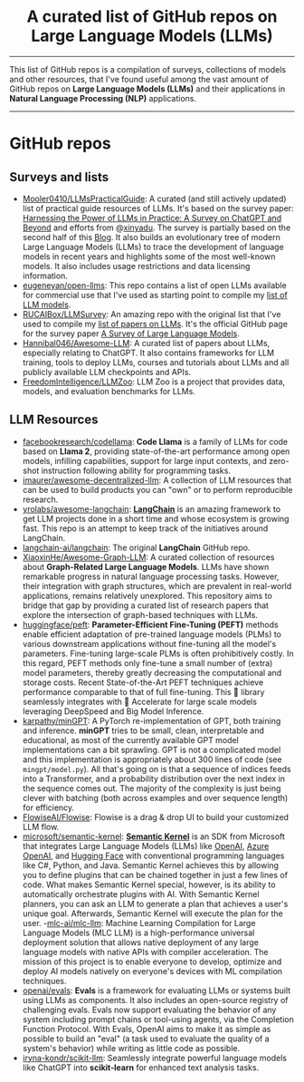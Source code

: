<h1 align="center">A curated list of GitHub repos on Large Language Models (LLMs)</h1>

---

This list of GitHub repos is a compilation of surveys, collections of models and other resources, that I've found useful among the vast amount of GitHub repos on __Large Language Models (LLMs)__ and their applications in __Natural Language Processing (NLP)__ applications.

---

# GitHub repos

## Surveys and lists

- [Mooler0410/LLMsPracticalGuide](https://github.com/Mooler0410/LLMsPracticalGuide): A curated (and still actively updated) list of practical guide resources of LLMs. It's based on the survey paper: [Harnessing the Power of LLMs in Practice: A Survey on ChatGPT and Beyond](https://arxiv.org/abs/2304.13712) and efforts from @[xinyadu](https://github.com/xinyadu). The survey is partially based on the second half of this [Blog](https://jingfengyang.github.io/gpt). It also builds an evolutionary tree of modern Large Language Models (LLMs) to trace the development of language models in recent years and highlights some of the most well-known models. It also includes usage restrictions and data licensing information.
- [eugeneyan/open-llms](https://github.com/eugeneyan/open-llms): This repo contains a list of open LLMs available for commercial use that I've used as starting point to compile my [list of LLM models](LLM-models.md).
- [RUCAIBox/LLMSurvey](https://github.com/RUCAIBox/LLMSurvey): An amazing repo with the original list that I've used to compile my [list of papers on LLMs](LLM-papers.md). It's the official GitHub page for the survey paper [A Survey of Large Language Models](https://arxiv.org/abs/2303.18223).
- [Hannibal046/Awesome-LLM](https://github.com/Hannibal046/Awesome-LLM): A curated list of papers about LLMs, especially relating to ChatGPT. It also contains frameworks for LLM training, tools to deploy LLMs, courses and tutorials about LLMs and all publicly available LLM checkpoints and APIs.
- [FreedomIntelligence/LLMZoo](https://github.com/FreedomIntelligence/LLMZoo): LLM Zoo is a project that provides data, models, and evaluation benchmarks for LLMs.

## LLM Resources

- [facebookresearch/codellama](https://github.com/facebookresearch/codellama): __Code Llama__ is a family of LLMs for code based on __Llama 2__, providing state-of-the-art performance among open models, infilling capabilities, support for large input contexts, and zero-shot instruction following ability for programming tasks.
- [imaurer/awesome-decentralized-llm](https://github.com/imaurer/awesome-decentralized-llm): A collection of LLM resources that can be used to build products you can "own" or to perform reproducible research.
- [yrolabs/awesome-langchain](https://github.com/kyrolabs/awesome-langchain): __[LangChain](https://www.langchain.com/)__ is an amazing framework to get LLM projects done in a short time and whose ecosystem is growing fast. This repo is an attempt to keep track of the initiatives around LangChain.
- [langchain-ai/langchain](https://github.com/langchain-ai/langchain): The original __LangChain__ GitHub repo.
- [XiaoxinHe/Awesome-Graph-LLM](https://github.com/XiaoxinHe/Awesome-Graph-LLM): A curated collection of resources about __Graph-Related Large Language Models__. LLMs have shown remarkable progress in natural language processing tasks. However, their integration with graph structures, which are prevalent in real-world applications, remains relatively unexplored. This repository aims to bridge that gap by providing a curated list of research papers that explore the intersection of graph-based techniques with LLMs.
- [huggingface/peft](https://github.com/huggingface/peft): __Parameter-Efficient Fine-Tuning (PEFT)__ methods enable efficient adaptation of pre-trained language models (PLMs) to various downstream applications without fine-tuning all the model's parameters. Fine-tuning large-scale PLMs is often prohibitively costly. In this regard, PEFT methods only fine-tune a small number of (extra) model parameters, thereby greatly decreasing the computational and storage costs. Recent State-of-the-Art PEFT techniques achieve performance comparable to that of full fine-tuning. This 🤗 library seamlessly integrates with 🤗 Accelerate for large scale models leveraging DeepSpeed and Big Model Inference.
- [karpathy/minGPT](https://github.com/karpathy/minGPT): A PyTorch re-implementation of GPT, both training and inference. __minGPT__ tries to be small, clean, interpretable and educational, as most of the currently available GPT model implementations can a bit sprawling. GPT is not a complicated model and this implementation is appropriately about 300 lines of code (see ``mingpt/model.py``). All that's going on is that a sequence of indices feeds into a Transformer, and a probability distribution over the next index in the sequence comes out. The majority of the complexity is just being clever with batching (both across examples and over sequence length) for efficiency.
- [FlowiseAI/Flowise](https://github.com/FlowiseAI/Flowise): Flowise is a drag & drop UI to build your customized LLM flow.
- [microsoft/semantic-kernel](https://github.com/microsoft/semantic-kernel): __[Semantic Kernel](https://learn.microsoft.com/en-us/semantic-kernel/overview/)__ is an SDK from Microsoft that integrates Large Language Models (LLMs) like [OpenAI](https://platform.openai.com/docs/introduction), [Azure OpenAI](https://azure.microsoft.com/en-us/products/ai-services/openai-service), and [Hugging Face](https://huggingface.co/) with conventional programming languages like C#, Python, and Java. Semantic Kernel achieves this by allowing you to define plugins that can be chained together in just a few lines of code. What makes Semantic Kernel special, however, is its ability to automatically orchestrate plugins with AI. With Semantic Kernel planners, you can ask an LLM to generate a plan that achieves a user's unique goal. Afterwards, Semantic Kernel will execute the plan for the user.
-[mlc-ai/mlc-llm](https://github.com/mlc-ai/mlc-llm): Machine Learning Compilation for Large Language Models (MLC LLM) is a high-performance universal deployment solution that allows native deployment of any large language models with native APIs with compiler acceleration. The mission of this project is to enable everyone to develop, optimize and deploy AI models natively on everyone's devices with ML compilation techniques.
- [openai/evals](https://github.com/openai/evals): __Evals__ is a framework for evaluating LLMs or systems built using LLMs as components. It also includes an open-source registry of challenging evals. Evals now support evaluating the behavior of any system including prompt chains or tool-using agents, via the Completion Function Protocol. With Evals, OpenAI aims to make it as simple as possible to build an "eval" (a task used to evaluate the quality of a system's behavior) while writing as little code as possible.
- [iryna-kondr/scikit-llm](https://github.com/iryna-kondr/scikit-llm): Seamlessly integrate powerful language models like ChatGPT into __scikit-learn__ for enhanced text analysis tasks.

